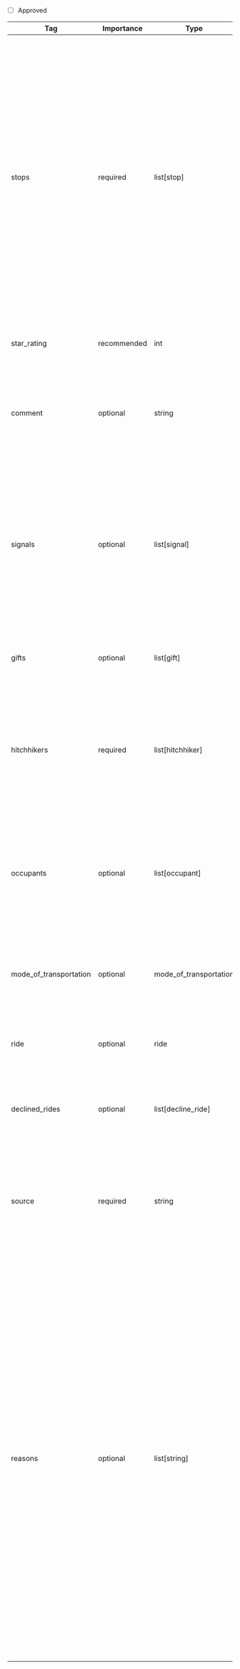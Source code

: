 - [ ] Approved


| Tag                  | Importance   | Type                | Description                                                                                                         | Enum           | Example |
|----------------------|--------------|---------------------|---------------------------------------------------------------------------------------------------------------------|----------------|---------|
| stops                | required  | list[stop]            | Space and time information to describe the ride. At least one item is required. The first item in the list marks the origin of the ride. If there is more than one item, then the last item marks the destination of the ride. For the destination no `departure_time` or `waiting_time` are allowed to be specified. If there are more than two items the items in between mark intermediate stops of the ride e.g. a break at a rest station.                                                                             |                |```json[{location: {latitude:52.3020268, longitude:13.0158591, is_exact: true}, arrival_time: 2025-06-05T11:05:54+02:00[Europe/Berlin], departure_time: 2025-06-05T12:05:54+02:00[Europe/Berlin], waiting_time_minutes: 60}, {location: {latitude:52.2520882, longitude:12.29463, is_exact: true}, arrival_time: 2025-06-05T13:05:54+02:00[Europe/Berlin], departure_time: 2025-06-05T13:15:54+02:00[Europe/Berlin], waiting_time_minutes: 10}, {location: {latitude:52.1257667, longitude:11.3303771, is_exact: true}, arrival_time: 2025-06-05T14:05:54+02:00[Europe/Berlin]}]```
| star_rating          | recommended  | int                 | Very subjective rating of the spot where the ride started.                                                          | 1, 2, 3, 4, 5  |4           |
| comment              | optional  | string              | Any free-form comment about the starting location, destination or the entire ride. Preferrably in English language.                                 |                | A couple picked me up on their way to Southern Italy.
| signals               | optional  | list[signal]            | Information about the methods used to solicit the ride. List them in the order that they were used. If a `waiting_time` is given for the origin of the ride in `stops` then the sum of `duration` for all items here has to be smaller than or equal to this `waiting_time`.                                                                  |                |
| gifts                 | optional  | list[gift]          | Possible gift that the hitchhiker received from the passengers.                                                     |             | [{kind: food, description: "Just a bagel.", price: ["6", "EUR"]}, {kind: money, price: ["5", "EUR"]}]    
| hitchhikers          | required  | list[hitchhiker]        | Most often a description of a solo-hitchhiker but also caters for couples or groups of hitchhikers. To convey not more than the number of hitchhikers use empty `person` objects.                |                |
| occupants           | optional  | list[occupant]     | List of occupants in the vehicle not including the hitchhiker, putting specific emphasize on the driver and people who agree to pick up the hitchhiker.           |                |
| mode_of_transportation              | optional  | mode_of_transportation    | Information about the vehicle that was used for the ride. In rarer cases this could be a plane or boat as well.           |                |
| ride                 | optional  | ride                | Information about the ride of the car beyond the hitchhiker's ride.                                                 |                |
| declined_rides       | optional  | list[decline_ride]  | Information about rides that were offered to the hitchhiker but that were declined by the them.                     |                |
| source       | required  | string  | Source of this record by URL of the application. Or "private" if the records stem from an independently and individually collected source.               |                |https://hitchwiki.org
| reasons       | optional  | list[string]  | Reason for the hitchhiking ride.        | commute (it is a repeating ride to the hitchhiker's workplace or study location), vacation (the hitchhiker is travelling to a vacation location or hitchhiking itself is the essential part of the vacation), sport (the ride is part of a competitive hitchhiking race or training to become a better hitchhiker), financial (the hitchhiker cannot or does not want to pay the fare for an alternative mode of transport), social_exchange (the hitchhiker wants to have company and talk an their trip), cultural_exchange (the hitchhiker wants to get to know and learn about new cultures and languages), recreational (just for fun - hitchhiking for its own purpose), environmental (), fundraising            |[holiday, financial, cultural_exchange]

